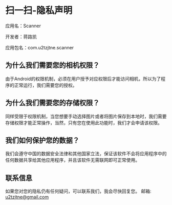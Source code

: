 # 扫一扫-隐私声明

应用名：Scanner

开发者：蒋路凯

应用包名：com.u2tzjtne.scanner

## 为什么我们需要您的相机权限？
由于Android的权限机制，必须在用户授予对应权限后才能访问相机，所以为了程序的正常运行，我们需要您的授权。

## 为什么我们需要您的存储权限？
同样受限于权限机制，当您想要手动选择图片或者将图片保存到本地时，我们需要存储权限才能正常操作，当然，只有您在使用此功能时，我们才会申请该权限。

## 我们如何保护您的数据？
我们会遵守中国的数据安全法律和其他国家立法，保证该软件不会将应用程序中的任何数据共享给其他应用程序，并且该软件无需联网即可正常使用。

## 联系信息
如果您对您的隐私仍有任何疑问，可以联系我们，我会尽快回复您。
邮箱: u2tzjtne@gmail.com
